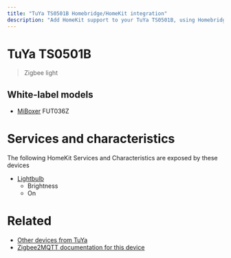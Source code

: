 ```yaml
---
title: "TuYa TS0501B Homebridge/HomeKit integration"
description: "Add HomeKit support to your TuYa TS0501B, using Homebridge, Zigbee2MQTT and homebridge-z2m."
---
```

<!---
This file has been GENERATED using src/docgen/docgen.ts
DO NOT EDIT THIS FILE MANUALLY!
-->
# TuYa TS0501B
> Zigbee light


## White-label models
* [MiBoxer](../index.md#miboxer) FUT036Z

# Services and characteristics
The following HomeKit Services and Characteristics are exposed by
these devices

* [Lightbulb](../../light.md)
  * Brightness
  * On


# Related
* [Other devices from TuYa](../index.md#tuya)
* [Zigbee2MQTT documentation for this device](https://www.zigbee2mqtt.io/devices/TS0501B.html)